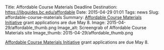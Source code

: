 Title: Affordable Course Materials Deadline
Destination: https://libguides.bc.edu/affordable 
Date: 2015-04-29 01:01 
Tags: news 
Slug: affordable-course-materials
Summary: [Affordable Course Materials Initiative](http://libguides.bc.edu/affordable) grant applications are due May 8.
Image: 2015-04-29/affordable_thumb.png
Image_alt: Screengrab of Affordable Course Materials site
Image_thumb: 2015-04-29/affordable_thumb.png

[Affordable Course Materials Initiative](http://libguides.bc.edu/affordable) grant applications are due May 8.